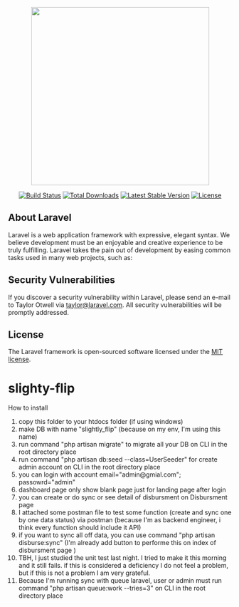 <p align="center"><a href="https://laravel.com" target="_blank"><img src="https://raw.githubusercontent.com/laravel/art/master/logo-lockup/5%20SVG/2%20CMYK/1%20Full%20Color/laravel-logolockup-cmyk-red.svg" width="400"></a></p>

<p align="center">
<a href="https://travis-ci.org/laravel/framework"><img src="https://travis-ci.org/laravel/framework.svg" alt="Build Status"></a>
<a href="https://packagist.org/packages/laravel/framework"><img src="https://poser.pugx.org/laravel/framework/d/total.svg" alt="Total Downloads"></a>
<a href="https://packagist.org/packages/laravel/framework"><img src="https://poser.pugx.org/laravel/framework/v/stable.svg" alt="Latest Stable Version"></a>
<a href="https://packagist.org/packages/laravel/framework"><img src="https://poser.pugx.org/laravel/framework/license.svg" alt="License"></a>
</p>

## About Laravel

Laravel is a web application framework with expressive, elegant syntax. We believe development must be an enjoyable and creative experience to be truly fulfilling. Laravel takes the pain out of development by easing common tasks used in many web projects, such as:


## Security Vulnerabilities

If you discover a security vulnerability within Laravel, please send an e-mail to Taylor Otwell via [taylor@laravel.com](mailto:taylor@laravel.com). All security vulnerabilities will be promptly addressed.

## License

The Laravel framework is open-sourced software licensed under the [MIT license](https://opensource.org/licenses/MIT).
# slighty-flip

How to install
<ol>
    <li>copy this folder to your htdocs folder (if using windows)</li>
    <li>make DB with name "slightly_flip" (because on my env, I'm using this name)</li>
    <li>run command "php artisan migrate" to migrate all your DB on CLI in the root directory place</li>
    <li>run command "php artisan db:seed --class=UserSeeder" for create admin account on CLI in the root directory place</li>
    <li>you can login with account email="admin@gmial.com"; passowrd="admin"</li>
    <li>dashboard page only show blank page just for landing page after login</li>
    <li>you can create or do sync or see detail of disbursment on Disbursment page</li>
    <li>I attached some postman file to test some function (create and sync one by one data status) via postman (because I'm as backend engineer, i think every function should include it API) </li>
    <li>if you want to sync all off data, you can use command "php artisan disburse:sync" (I'm already add button to performe this on index of disbursment page )</li>
    <li>TBH, I just studied the unit test last night. I tried to make it this morning and it still fails. if this is considered a deficiency I do not feel a problem, but if this is not a problem I am very grateful.</li>
    <li>Because I'm running sync with queue laravel, user or admin must run command "php artisan queue:work --tries=3" on CLI in the root directory place</li>
</ol>
